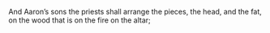 And Aaron’s sons the priests shall arrange the pieces, the head, and the fat, on the wood that is on the fire on the altar;
